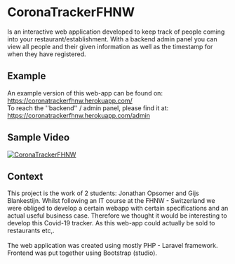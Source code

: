 # CoronaTrackerFHNW

Is an interactive web application developed to keep track of people coming into your restaurant/establishment. 
With a backend admin panel you can view all people and their given information as well as the timestamp for when they have registered.

## Example
An example version of this web-app can be found on: https://coronatrackerfhnw.herokuapp.com/
<br> To reach the ''backend'' / admin panel, please find it at: https://coronatrackerfhnw.herokuapp.com/admin

## Sample Video
[![CoronaTrackerFHNW](https://yt-embed.herokuapp.com/embed?v=1myvdVZqIIg)](https://www.youtube.com/watch?v=1myvdVZqIIg "CoronaTrackerFHNW")

## Context
This project is the work of 2 students: Jonathan Opsomer and Gijs Blankestijn. Whilst following an IT course at the FHNW - Switzerland we were obliged to develop a certain webapp with certain specifications and an actual useful business case. Therefore we thought it would be interesting to develop this Covid-19 tracker. As this web-app could actually be sold to restaurants etc,.
<br><br> The web application was created using mostly PHP - Laravel framework. Frontend was put together using Bootstrap (studio).